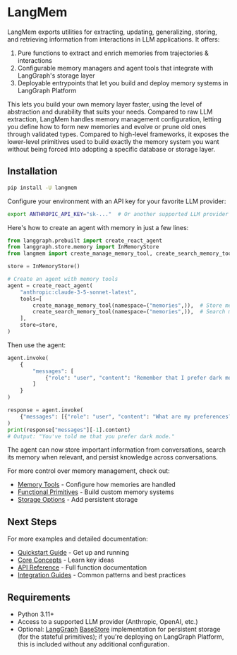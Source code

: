 # LangMem

LangMem exports utilities for extracting, updating, generalizing, storing, and retrieving information from interactions in LLM applications. It offers:
1. Pure functions to extract and enrich memories from trajectories & interactions
2. Configurable memory managers and agent tools that integrate with LangGraph's storage layer
3. Deployable entrypoints that let you build and deploy memory systems in LangGraph Platform

This lets you build your own memory layer faster, using the level of abstraction and durability that suits your needs. Compared to raw LLM extraction, LangMem handles memory management configuration, letting you define how to form new memories and evolve or prune old ones through validated types. Compared to high-level frameworks, it exposes the lower-level primitives used to build exactly the memory system you want without being forced into adopting a specific database or storage layer.

## Installation

```bash
pip install -U langmem
```

Configure your environment with an API key for your favorite LLM provider:

```bash
export ANTHROPIC_API_KEY="sk-..."  # Or another supported LLM provider
```

Here's how to create an agent with memory in just a few lines:

```python
from langgraph.prebuilt import create_react_agent
from langgraph.store.memory import InMemoryStore
from langmem import create_manage_memory_tool, create_search_memory_tool

store = InMemoryStore()

# Create an agent with memory tools
agent = create_react_agent(
    "anthropic:claude-3-5-sonnet-latest",
    tools=[
        create_manage_memory_tool(namespace=("memories",)),  # Store memories
        create_search_memory_tool(namespace=("memories",)),  # Search memories
    ],
    store=store,
)
```

Then use the agent:
```python
agent.invoke(
    {
        "messages": [
            {"role": "user", "content": "Remember that I prefer dark mode."}
        ]
    }
)

response = agent.invoke(
    {"messages": [{"role": "user", "content": "What are my preferences?"}]}
)
print(response["messages"][-1].content)
# Output: "You've told me that you prefer dark mode."
```

The agent can now store important information from conversations, search its memory when relevant, and persist knowledge across conversations.

For more control over memory management, check out:

- [Memory Tools](guides/memory_tools.md) - Configure how memories are handled
- [Functional Primitives](concepts/conceptual_guide.md#functional-core) - Build custom memory systems
- [Storage Options](guides/memory_tools.md#storage) - Add persistent storage

## Next Steps

For more examples and detailed documentation:

- [Quickstart Guide](quickstart.md) - Get up and running
- [Core Concepts](concepts/conceptual_guide.md#memory-in-llm-applications) - Learn key ideas
- [API Reference](reference/index.md) - Full function documentation
- [Integration Guides](guides/memory_tools.md) - Common patterns and best practices

## Requirements

- Python 3.11+
- Access to a supported LLM provider (Anthropic, OpenAI, etc.)
- Optional: [LangGraph](https://github.com/langchain-ai/langgraph) [BaseStore](https://langchain-ai.github.io/langgraph/reference/store/#langgraph.store.base.BaseStore) implementation for persistent storage (for the stateful primitives); if you're deploying on LangGraph Platform, this is included without any additional configuration.